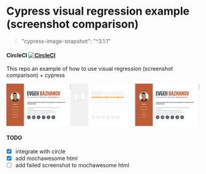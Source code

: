 # Cypress visual regression example (screenshot comparison)
> "cypress-image-snapshot": "^3.1.1"

#### CircleCI [![CircleCI](https://circleci.com/gh/Ebazhanov/cypress-visual-regression-example.svg?style=svg)](https://circleci.com/gh/Ebazhanov/cypress-visual-regression-example)

This repo an example of how to use visual regression (screenshot comparison) + cypress

![diff-example.png](diff-example.png)

#### TODO
- [x] integrate with circle
- [x] add mochawesome html
- [ ] add failed screenshot to mochawesome html
